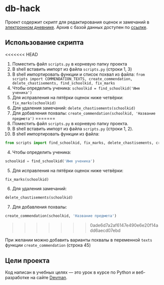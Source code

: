 # db-hack

Проект содержит скрипт для редактирования оценок и замечаний в [электронном дневнике](https://github.com/devmanorg/e-diary/tree/master).
Архив с базой данных доступен по [ссылке](https://dvmn.org/filer/canonical/1562234129/166/).

## Использование скрипта

<<<<<<< HEAD
1. Поместить файл `scripts.py` в корневую папку проекта
2. В shell вставить импорт из файла `scripts.py` (строки 1, 3)
3. В shell импортировать функции и список похвал из файла:
```from scripts import COMMENDATION_TEXTS, create_commendation, delete_chastisements, find_schoolkid, fix_marks```
4. Чтобы определить ученика:
```schoolkid = find_schoolkid('Имя ученика')```
5. Для исправления на пятёрки оценок ниже четвёрки: 
```fix_marks(schoolkid)```
6. Для удаления замечаний: 
```delete_chastisements(schoolkid)```
7. Для добавления похвалы: 
```create_commendation(schoolkid, 'Название предмета')```
=======
1. Поместить файл `scripts.py` в корневую папку проекта.
2. В shell вставить импорт из файла `scripts.py` (строки 1, 2).
3. В shell импортировать функции из файла:
 ```python
from scripts import find_schoolkid, fix_marks, delete_chastisements, create_commendation
```
4. Чтобы определить ученика: 
```python
schoolkid = find_schoolkid('Имя ученика')
```
5. Для исправления на пятёрки оценок ниже четвёрки: 
```python
fix_marks(schoolkid)
```
6. Для удаления замечаний: 
```python
delete_chastisements(schoolkid)
```
7. Для добавления похвалы: 
```python
create_commendation(schoolkid, 'Название предмета')
```
>>>>>>> 0ade6d7a2af6147e490e6e20f14add6aecd07ebd
   
При желании можно добавить варианты похвалы в переменной `texts` функции `create_commendation` (строка 45)

## Цели проекта

Код написан в учебных целях — это урок в курсе по Python и веб-разработке на сайте [Devman](https://dvmn.org/).
